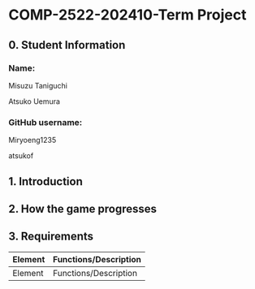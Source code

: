 # COMP-2522-202410-Term Project

## 0. Student Information

### Name:
Misuzu Taniguchi

Atsuko Uemura

### GitHub username:
Miryoeng1235

atsukof

## 1. Introduction

## 2. How the game progresses
## 3. Requirements

| Element                          | Functions/Description                                                                    |
|----------------------------------|------------------------------------------------------------------------------------------|
| Element                          | Functions/Description                                                                    |